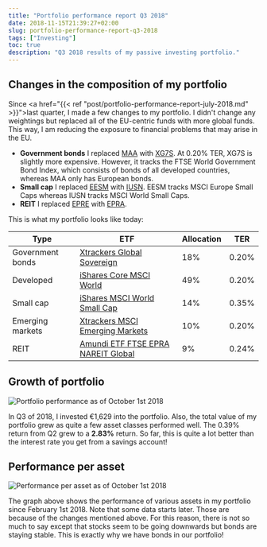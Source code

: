 ```yaml
---
title: "Portfolio performance report Q3 2018"
date: 2018-11-15T21:39:27+02:00
slug: portfolio-performance-report-q3-2018
tags: ["Investing"]
toc: true
description: "Q3 2018 results of my passive investing portfolio."
---
```


## Changes in the composition of my portfolio
Since <a href="{{< ref "post/portfolio-performance-report-july-2018.md" >}}">last quarter</a>, I made a few changes to my portfolio. I didn't change any weightings but replaced all of the EU-centric funds with more global funds. This way, I am reducing the exposure to financial problems that may arise in the EU.

- **Government bonds** I replaced <a href="https://www.justetf.com/en/etf-profile.html?query=LU0908508731&groupField=index&from=search&isin=LU0908508731">MAA</a> with <a href="https://www.justetf.com/en/etf-profile.html?query=LU0908508731&groupField=index&from=search&isin=LU0908508731">XG7S</a>. At 0.20% TER, XG7S is slightly more expensive. However, it tracks the FTSE World Government Bond Index, which consists of bonds of all developed countries, whereas MAA only has European bonds.
- **Small cap** I replaced <a href="https://www.justetf.com/en/etf-profile.html?isin=LU1291101555">EESM</a> with <a href="https://www.justetf.com/en/etf-profile.html?query=IE00BF4RFH31&groupField=index&from=search&isin=IE00BF4RFH31">IUSN</a>. EESM tracks MSCI Europe Small Caps whereas IUSN tracks MSCI World Small Caps.
- **REIT** I replaced <a href="https://www.justetf.com/en/etf-profile.html?isin=LU1291101555">EPRE</a> with <a href="https://www.justetf.com/en/etf-profile.html?isin=LU1437018838">EPRA</a>.

This is what my portfolio looks like today:

Type               | ETF                                                                                                 | Allocation | TER
-------------------|-----------------------------------------------------------------------------------------------------|------------|----
Government bonds   | [Xtrackers Global Sovereign](https://www.justetf.com/en/etf-profile.html?isin=%20LU0908508731)      | 18%        | 0.20%
Developed          | [iShares Core MSCI World](https://www.justetf.com/en/etf-profile.html?isin=IE00B4L5Y983)            | 49%        | 0.20%
Small cap          | [iShares MSCI World Small Cap](https://www.justetf.com/en/etf-profile.html?isin=IE00BF4RFH31)       | 14%        | 0.35%
Emerging markets   | [Xtrackers MSCI Emerging Markets](https://www.justetf.com/en/etf-profile.html?isin=IE00BTJRMP35)    | 10%        | 0.20%
REIT               | [Amundi ETF FTSE EPRA NAREIT Global](https://www.justetf.com/en/etf-profile.html?isin=LU1437018838) | 9%         | 0.24%

## Growth of portfolio
![Portfolio performance as of October 1st 2018](/images/2018-q3-portfolio-growth.png)

In Q3 of 2018, I invested €1,629 into the portfolio. Also, the total value of my
portfolio grew as quite a few asset classes performed well. The 0.39% return
from Q2 grew to a **2.83%** return. So far, this is quite a lot better than the
interest rate you get from a savings account!

## Performance per asset
![Performance per asset as of October 1st 2018](/images/2018-q3-performance-per-asset.png)

The graph above shows the performance of various assets in my portfolio since
February 1st 2018. Note that some data starts later. Those are because of the
changes mentioned above. For this reason, there is not so much to say except
that stocks seem to be going downwards but bonds are staying stable. This is
exactly why we have bonds in our portfolio!
